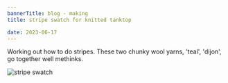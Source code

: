```yaml
---
bannerTitle: blog - making
title: stripe swatch for knitted tanktop

date: 2023-06-17
---
```


Working out how to do stripes. These two chunky wool yarns, 'teal', 'dijon', go together well methinks.

![stripe swatch](/images/stuff/stripe-swatch.jpg)

